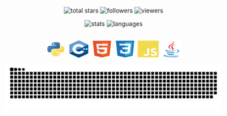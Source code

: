 <p align='center'>
    <img alt='total stars' src='https://custom-icon-badges.herokuapp.com/badge/dynamic/json?logo=star&color=55960c&labelColor=488207&label=Stars&style=for-the-badge&query=%24.stars&url=https://api.github-star-counter.workers.dev/user/23DP3RStab'/>
    <img alt='followers' src='https://custom-icon-badges.herokuapp.com/github/followers/23DP3RStab?color=236ad3&labelColor=1155ba&style=for-the-badge&logo=person-add&label=Follow&logoColor=white'/>
    <img alt='viewers' src='https://komarev.com/ghpvc/?username=23DP3RStab&color=lightgrey&abbreviated=true&style=for-the-badge'/>
</p>

<p align='center'>
    <img alt='stats' src='https://github-readme-stats.vercel.app/api?username=23DP3RStab&show_icons=true&theme=midnight-purple&rank_icon=github&count_private=true&hide_border=true&line_height=20&include_all_commits=true'/>
    <img alt='languages' src='https://github-readme-stats.vercel.app/api/top-langs/?username=23DP3RStab&show_icons=true&layout=compact&theme=midnight-purple&count_private=true&hide_border=true&size_weight=0&count_weight=1'/>
    
</p>

<div style="display: inline_block" align="center"><br>
    <img align="center" alt="=Python" height="40" width="50" src="https://raw.githubusercontent.com/devicons/devicon/master/icons/python/python-original.svg">
    <!-- <img align="center" alt="=C#" height="40" width="50" src="https://raw.githubusercontent.com/devicons/devicon/master/icons/csharp/csharp-original.svg"> -->
    <img align="center" alt="=C++" height="40" width="50" src="https://raw.githubusercontent.com/devicons/devicon/master/icons/cplusplus/cplusplus-original.svg">
    <img align="center" alt="=HTML" height="40" width="50" src="https://raw.githubusercontent.com/devicons/devicon/master/icons/html5/html5-original.svg">
    <img align="center" alt="=CSS" height="40" width="50" src="https://raw.githubusercontent.com/devicons/devicon/master/icons/css3/css3-original.svg">
    <img align="center" alt="=Js" height="40" width="50" src="https://raw.githubusercontent.com/devicons/devicon/master/icons/javascript/javascript-plain.svg">
    <!-- <img align="center" alt="=Lua" height="40" width="50" src="https://raw.githubusercontent.com/devicons/devicon/master/icons/lua/lua-original.svg"> -->
    <img align="center" alt="=Java" height="40" width="50" src="https://raw.githubusercontent.com/devicons/devicon/master/icons/java/java-original.svg">
    
</div>

<p align="center">
  <a href='#'>
        <img alt='Snake Animation' src='https://raw.githubusercontent.com/platane/snk/output/github-contribution-grid-snake-dark.svg'/>
</p> 
